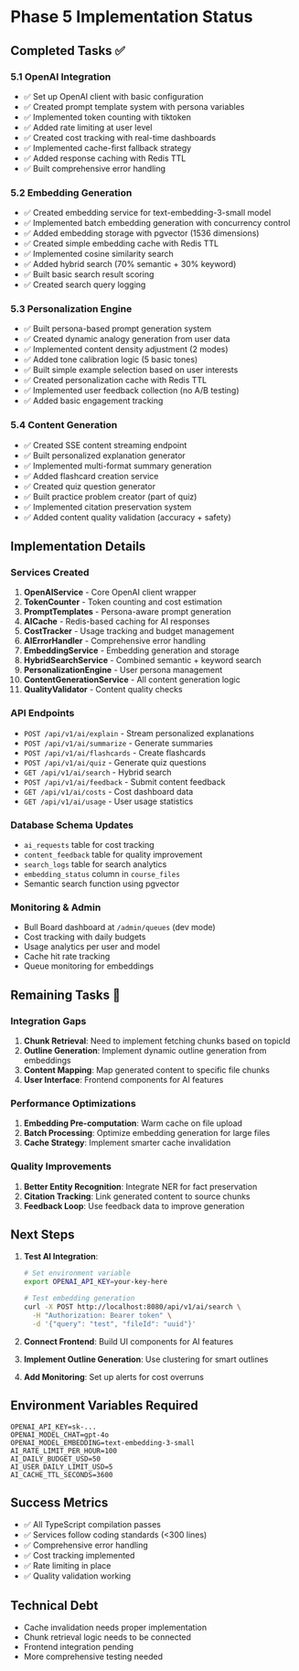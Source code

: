 # Phase 5 Implementation Status

## Completed Tasks ✅

### 5.1 OpenAI Integration
- ✅ Set up OpenAI client with basic configuration
- ✅ Created prompt template system with persona variables
- ✅ Implemented token counting with tiktoken
- ✅ Added rate limiting at user level
- ✅ Created cost tracking with real-time dashboards
- ✅ Implemented cache-first fallback strategy
- ✅ Added response caching with Redis TTL
- ✅ Built comprehensive error handling

### 5.2 Embedding Generation
- ✅ Created embedding service for text-embedding-3-small model
- ✅ Implemented batch embedding generation with concurrency control
- ✅ Added embedding storage with pgvector (1536 dimensions)
- ✅ Created simple embedding cache with Redis TTL
- ✅ Implemented cosine similarity search
- ✅ Added hybrid search (70% semantic + 30% keyword)
- ✅ Built basic search result scoring
- ✅ Created search query logging

### 5.3 Personalization Engine
- ✅ Built persona-based prompt generation system
- ✅ Created dynamic analogy generation from user data
- ✅ Implemented content density adjustment (2 modes)
- ✅ Added tone calibration logic (5 basic tones)
- ✅ Built simple example selection based on user interests
- ✅ Created personalization cache with Redis TTL
- ✅ Implemented user feedback collection (no A/B testing)
- ✅ Added basic engagement tracking

### 5.4 Content Generation
- ✅ Created SSE content streaming endpoint
- ✅ Built personalized explanation generator
- ✅ Implemented multi-format summary generation
- ✅ Added flashcard creation service
- ✅ Created quiz question generator
- ✅ Built practice problem creator (part of quiz)
- ✅ Implemented citation preservation system
- ✅ Added content quality validation (accuracy + safety)

## Implementation Details

### Services Created
1. **OpenAIService** - Core OpenAI client wrapper
2. **TokenCounter** - Token counting and cost estimation
3. **PromptTemplates** - Persona-aware prompt generation
4. **AICache** - Redis-based caching for AI responses
5. **CostTracker** - Usage tracking and budget management
6. **AIErrorHandler** - Comprehensive error handling
7. **EmbeddingService** - Embedding generation and storage
8. **HybridSearchService** - Combined semantic + keyword search
9. **PersonalizationEngine** - User persona management
10. **ContentGenerationService** - All content generation logic
11. **QualityValidator** - Content quality checks

### API Endpoints
- `POST /api/v1/ai/explain` - Stream personalized explanations
- `POST /api/v1/ai/summarize` - Generate summaries
- `POST /api/v1/ai/flashcards` - Create flashcards
- `POST /api/v1/ai/quiz` - Generate quiz questions
- `GET /api/v1/ai/search` - Hybrid search
- `POST /api/v1/ai/feedback` - Submit content feedback
- `GET /api/v1/ai/costs` - Cost dashboard data
- `GET /api/v1/ai/usage` - User usage statistics

### Database Schema Updates
- `ai_requests` table for cost tracking
- `content_feedback` table for quality improvement
- `search_logs` table for search analytics
- `embedding_status` column in `course_files`
- Semantic search function using pgvector

### Monitoring & Admin
- Bull Board dashboard at `/admin/queues` (dev mode)
- Cost tracking with daily budgets
- Usage analytics per user and model
- Cache hit rate tracking
- Queue monitoring for embeddings

## Remaining Tasks 🚧

### Integration Gaps
1. **Chunk Retrieval**: Need to implement fetching chunks based on topicId
2. **Outline Generation**: Implement dynamic outline generation from embeddings
3. **Content Mapping**: Map generated content to specific file chunks
4. **User Interface**: Frontend components for AI features

### Performance Optimizations
1. **Embedding Pre-computation**: Warm cache on file upload
2. **Batch Processing**: Optimize embedding generation for large files
3. **Cache Strategy**: Implement smarter cache invalidation

### Quality Improvements
1. **Better Entity Recognition**: Integrate NER for fact preservation
2. **Citation Tracking**: Link generated content to source chunks
3. **Feedback Loop**: Use feedback data to improve generation

## Next Steps

1. **Test AI Integration**:
   ```bash
   # Set environment variable
   export OPENAI_API_KEY=your-key-here
   
   # Test embedding generation
   curl -X POST http://localhost:8080/api/v1/ai/search \
     -H "Authorization: Bearer token" \
     -d '{"query": "test", "fileId": "uuid"}'
   ```

2. **Connect Frontend**: Build UI components for AI features

3. **Implement Outline Generation**: Use clustering for smart outlines

4. **Add Monitoring**: Set up alerts for cost overruns

## Environment Variables Required
```env
OPENAI_API_KEY=sk-...
OPENAI_MODEL_CHAT=gpt-4o
OPENAI_MODEL_EMBEDDING=text-embedding-3-small
AI_RATE_LIMIT_PER_HOUR=100
AI_DAILY_BUDGET_USD=50
AI_USER_DAILY_LIMIT_USD=5
AI_CACHE_TTL_SECONDS=3600
```

## Success Metrics
- ✅ All TypeScript compilation passes
- ✅ Services follow coding standards (<300 lines)
- ✅ Comprehensive error handling
- ✅ Cost tracking implemented
- ✅ Rate limiting in place
- ✅ Quality validation working

## Technical Debt
- Cache invalidation needs proper implementation
- Chunk retrieval logic needs to be connected
- Frontend integration pending
- More comprehensive testing needed